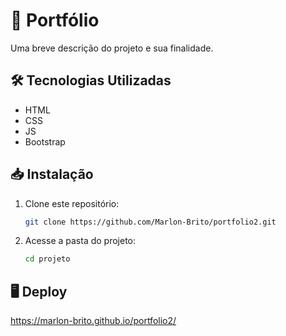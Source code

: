 # 🚀 Portfólio

Uma breve descrição do projeto e sua finalidade.

## 🛠️ Tecnologias Utilizadas

- HTML
- CSS
- JS
- Bootstrap

## 📥 Instalação

1. Clone este repositório:
   ```bash
   git clone https://github.com/Marlon-Brito/portfolio2.git

2. Acesse a pasta do projeto:
   ```bash
   cd projeto

## 🖥️ Deploy
   https://marlon-brito.github.io/portfolio2/
